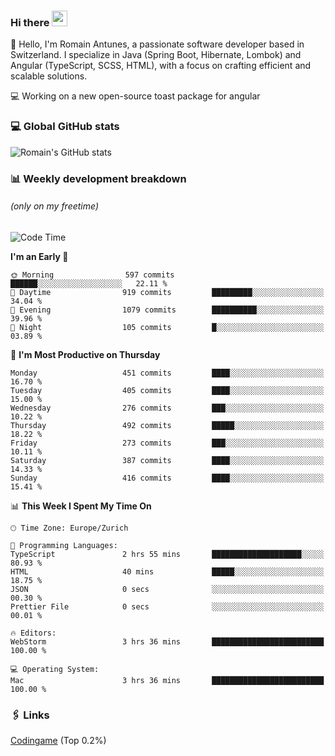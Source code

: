 ### Hi there <img src="https://media.giphy.com/media/hvRJCLFzcasrR4ia7z/giphy.gif" width="25px" height="25px">

👋 Hello, I'm Romain Antunes, a passionate software developer based in Switzerland. I specialize in Java (Spring Boot, Hibernate, Lombok) and Angular (TypeScript, SCSS, HTML), with a focus on crafting efficient and scalable solutions.

💻 Working on a new open-source toast package for angular

### 💻 Global GitHub stats
![Romain's GitHub stats](https://github-readme-streak-stats.herokuapp.com?user=RomainAntunes&theme=dark)


### 📊 Weekly development breakdown 
###### *(only on my freetime)*

<!--START_SECTION:wakastats-->
![Code Time](http://img.shields.io/badge/Code%20Time-1%2C876%20hrs%2050%20mins-blue)

**I'm an Early 🐤** 

```text
🌞 Morning                597 commits         ██████░░░░░░░░░░░░░░░░░░░   22.11 % 
🌆 Daytime                919 commits         █████████░░░░░░░░░░░░░░░░   34.04 % 
🌃 Evening                1079 commits        ██████████░░░░░░░░░░░░░░░   39.96 % 
🌙 Night                  105 commits         █░░░░░░░░░░░░░░░░░░░░░░░░   03.89 % 
```
📅 **I'm Most Productive on Thursday** 

```text
Monday                   451 commits         ████░░░░░░░░░░░░░░░░░░░░░   16.70 % 
Tuesday                  405 commits         ████░░░░░░░░░░░░░░░░░░░░░   15.00 % 
Wednesday                276 commits         ███░░░░░░░░░░░░░░░░░░░░░░   10.22 % 
Thursday                 492 commits         █████░░░░░░░░░░░░░░░░░░░░   18.22 % 
Friday                   273 commits         ███░░░░░░░░░░░░░░░░░░░░░░   10.11 % 
Saturday                 387 commits         ████░░░░░░░░░░░░░░░░░░░░░   14.33 % 
Sunday                   416 commits         ████░░░░░░░░░░░░░░░░░░░░░   15.41 % 
```


📊 **This Week I Spent My Time On** 

```text
🕑︎ Time Zone: Europe/Zurich

💬 Programming Languages: 
TypeScript               2 hrs 55 mins       ████████████████████░░░░░   80.93 % 
HTML                     40 mins             █████░░░░░░░░░░░░░░░░░░░░   18.75 % 
JSON                     0 secs              ░░░░░░░░░░░░░░░░░░░░░░░░░   00.30 % 
Prettier File            0 secs              ░░░░░░░░░░░░░░░░░░░░░░░░░   00.01 % 

🔥 Editors: 
WebStorm                 3 hrs 36 mins       █████████████████████████   100.00 % 

💻 Operating System: 
Mac                      3 hrs 36 mins       █████████████████████████   100.00 % 
```


<!--END_SECTION:wakastats-->

### 🖇 Links

[Codingame](https://www.codingame.com/profile/defc3ee5279aecc1bb6114e1f994ea9b3325423) (Top 0.2%)
